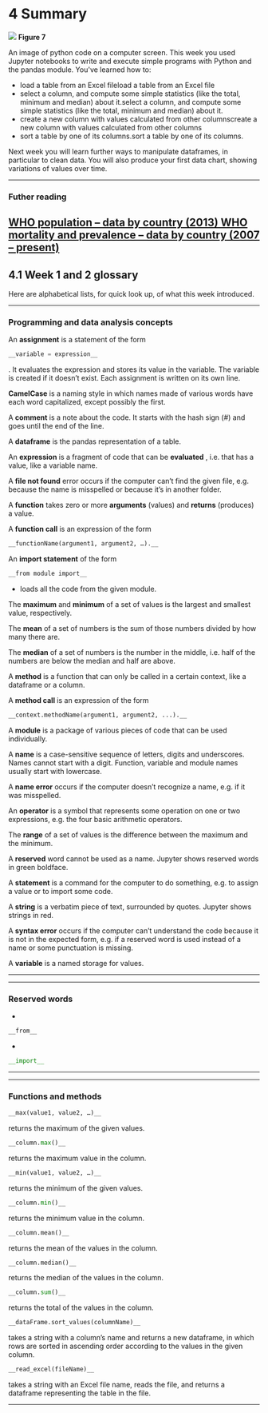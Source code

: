 # 4 Summary



![](https://www.open.edu/openlearn/ocw/pluginfile.php/1393338/mod_oucontent/oucontent/71687/ou_futurelearn_learn_to_code_fig_1076_3d.jpg)
__Figure 7__

An image of python code on a computer screen.
This week you used Jupyter notebooks to write and execute simple programs with Python and the pandas module. You've learned how to:
* load a table from an Excel fileload a table from an Excel file
* select a column, and compute some simple statistics (like the total, minimum and median) about it.select a column, and compute some simple statistics (like the total, minimum and median) about it. 
* create a new column with values calculated from other columnscreate a new column with values calculated from other columns
* sort a table by one of its columns.sort a table by one of its columns.

Next week you will learn further ways to manipulate dataframes, in particular to clean data. You will also produce your first data chart, showing variations of values over time.

---


### Futher reading
[WHO population – data by country (2013)](http://apps.who.int/gho/data/node.main.POP107?lang=en)[ WHO mortality and prevalence – data by country (2007 – present) ](http://apps.who.int/gho/data/node.country)
---


## 4.1 Week 1 and 2 glossary


Here are alphabetical lists, for quick look up, of what this week introduced.

---


### Programming and data analysis concepts

An __assignment__ is a statement of the form 

```python
__variable = expression__
```

 . It evaluates the expression and stores its value in the variable. The variable is created if it doesn’t exist. Each assignment is written on its own line.

__CamelCase__ is a naming style in which names made of various words have each word capitalized, except possibly the first.

A __comment__ is a note about the code. It starts with the hash sign (#) and goes until the end of the line.

A __dataframe__ is the pandas representation of a table.

An __expression__ is a fragment of code that can be __evaluated__ , i.e. that has a value, like a variable name.

A __file not found__ error occurs if the computer can’t find the given file, e.g. because the name is misspelled or because it’s in another folder.

A __function__ takes zero or more __arguments__ (values) and __returns__ (produces) a value.

A __function call__ is an expression of the form 

```python
__functionName(argument1, argument2, …).__
```



An __import statement__ of the form 

```python
__from module import__
```

 * loads all the code from the given module.

The __maximum__ and __minimum__ of a set of values is the largest and smallest value, respectively.

The __mean__ of a set of numbers is the sum of those numbers divided by how many there are.

The __median__ of a set of numbers is the number in the middle, i.e. half of the numbers are below the median and half are above.

A __method__ is a function that can only be called in a certain context, like a dataframe or a column.

A __method call__ is an expression of the form 

```python
__context.methodName(argument1, argument2, ...).__
```



A __module__ is a package of various pieces of code that can be used individually.

A __name__ is a case-sensitive sequence of letters, digits and underscores. Names cannot start with a digit. Function, variable and module names usually start with lowercase.

A __name error__ occurs if the computer doesn’t recognize a name, e.g. if it was misspelled.

An __operator__ is a symbol that represents some operation on one or two expressions, e.g. the four basic arithmetic operators.

The __range__ of a set of values is the difference between the maximum and the minimum.

A __reserved__ word cannot be used as a name. Jupyter shows reserved words in green boldface.

A __statement__ is a command for the computer to do something, e.g. to assign a value or to import some code.

A __string__ is a verbatim piece of text, surrounded by quotes. Jupyter shows strings in red.

A __syntax error__ occurs if the computer can’t understand the code because it is not in the expected form, e.g. if a reserved word is used instead of a name or some punctuation is missing.

A __variable__ is a named storage for values.

---

---


### Reserved words
* 

```python
__from__
```


* 

```python
__import__
```



---

---


### Functions and methods



```python
__max(value1, value2, …)__
```

 returns the maximum of the given values.



```python
__column.max()__
```

 returns the maximum value in the column.



```python
__min(value1, value2, …)__
```

 returns the minimum of the given values.



```python
__column.min()__
```

 returns the minimum value in the column.



```python
__column.mean()__
```

 returns the mean of the values in the column.



```python
__column.median()__
```

 returns the median of the values in the column.



```python
__column.sum()__
```

 returns the total of the values in the column.



```python
__dataFrame.sort_values(columnName)__
```

 takes a string with a column’s name and returns a new dataframe, in which rows are sorted in ascending order according to the values in the given column.



```python
__read_excel(fileName)__
```

 takes a string with an Excel file name, reads the file, and returns a dataframe representing the table in the file.

---

